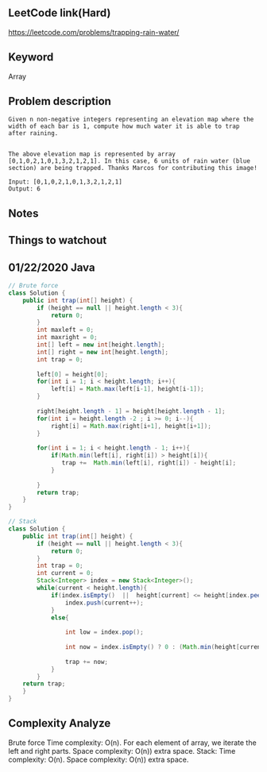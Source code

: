 ## LeetCode link(Hard)
https://leetcode.com/problems/trapping-rain-water/

## Keyword
Array

## Problem description
```
Given n non-negative integers representing an elevation map where the width of each bar is 1, compute how much water it is able to trap after raining.


The above elevation map is represented by array [0,1,0,2,1,0,1,3,2,1,2,1]. In this case, 6 units of rain water (blue section) are being trapped. Thanks Marcos for contributing this image!

Input: [0,1,0,2,1,0,1,3,2,1,2,1]
Output: 6
```



## Notes


## Things to watchout

## 01/22/2020 Java

```java
// Brute force
class Solution {
    public int trap(int[] height) {
        if (height == null || height.length < 3){
            return 0;
        }
        int maxleft = 0;
        int maxright = 0;
        int[] left = new int[height.length];
        int[] right = new int[height.length];
        int trap = 0;
        
        left[0] = height[0];
        for(int i = 1; i < height.length; i++){
            left[i] = Math.max(left[i-1], height[i-1]);
        }
        
        right[height.length - 1] = height[height.length - 1];
        for(int i = height.length -2 ; i >= 0; i--){
            right[i] = Math.max(right[i+1], height[i+1]);
        }
        
        for(int i = 1; i < height.length - 1; i++){
            if(Math.min(left[i], right[i]) > height[i]){
               trap +=  Math.min(left[i], right[i]) - height[i];
            }
            
        }
        return trap;
    }
}

// Stack
class Solution {
    public int trap(int[] height) {
        if (height == null || height.length < 3){
            return 0;
        }
        int trap = 0;
        int current = 0;
        Stack<Integer> index = new Stack<Integer>();
        while(current < height.length){
            if(index.isEmpty()  ||  height[current] <= height[index.peek()]){
                index.push(current++);
            }
            else{
                
                int low = index.pop();
            
                int now = index.isEmpty() ? 0 : (Math.min(height[current], height[index.peek()]) - height[low]) * (current - index.peek() - 1);
                  
                trap += now;
            }
        }
    return trap;
    }
}

```
## Complexity Analyze
Brute force
Time complexity: O(n). For each element of array, we iterate the left and right parts.
Space complexity: O(n)) extra space.
Stack:
Time complexity: O(n).
Space complexity: O(n)) extra space.